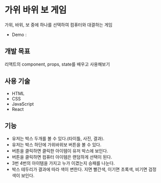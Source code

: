 # 가위 바위 보 게임

가위, 바위, 보 중에 하나를 선택하여 컴퓨터와 대결하는 게임 

- Demo : []()

## 개발 목표

리액트의 component, props, state를 배우고 사용해보기

## 사용 기술

- HTML
- CSS
- JavaScript
- React

## 기능

- 유저는 박스 두개를 볼 수 있다.(타이틀, 사진, 결과).
- 유저는 박스 하단에 가위바위보 버튼을 볼 수 있다.
- 버튼을 클릭하면 클릭한 아이템이 유저 박스에 보인다.
- 버튼을 클릭하면 컴퓨터 아이템은 랜덤하게 선택이 된다.
- 3번 4번의 아이템을 가지고 누가 이겼는지 승패를 나눈다.
- 박스 테두리가 결과에 따라 색이 변한다. 지면 빨간색, 이기면 초록색, 비기면 검정색이 보인다.

